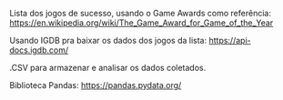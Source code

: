 Lista dos jogos de sucesso, usando o Game Awards como referência: https://en.wikipedia.org/wiki/The_Game_Award_for_Game_of_the_Year

Usando IGDB pra baixar os dados dos jogos da lista: https://api-docs.igdb.com/

.CSV para armazenar e analisar os dados coletados.

Biblioteca Pandas: https://pandas.pydata.org/
